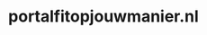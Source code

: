 ---
layout: post
title:  "portalfitopjouwmanier.nl"
internal_url:  "/dutchgov/portalfitopjouwmanier.nl.html"
categories: dutchgov
---